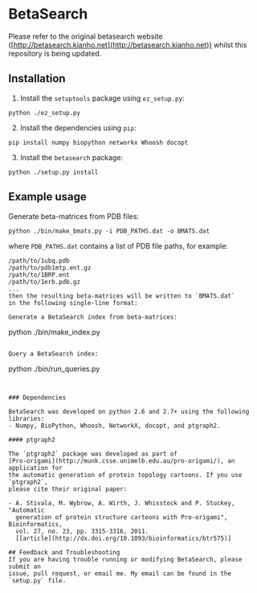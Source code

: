 # BetaSearch

Please refer to the original betasearch website
([http://betasearch.kianho.net](http://betasearch.kianho.net)) whilst this
repository is being updated.

## Installation

1. Install the `setuptools` package using `ez_setup.py`:
```
python ./ez_setup.py
```
2. Install the dependencies using `pip`: 
```
pip install numpy biopython networkx Whoosh docopt
```

3. Install the `betasearch` package:
```
python ./setup.py install
```

## Example usage

Generate beta-matrices from PDB files:
```
python ./bin/make_bmats.py -i PDB_PATHS.dat -o BMATS.dat
```
where `PDB_PATHS.dat` contains a list of PDB file paths, for example:
```
/path/to/1ubq.pdb
/path/to/pdb1mtp.ent.gz
/path/to/1BRP.ent
/path/to/1erb.pdb.gz
...
then the resulting beta-matrices will be written to `BMATS.dat`
in the following single-line format:
```

```
Generate a BetaSearch index from beta-matrices:
```
python ./bin/make_index.py
```

Query a BetaSearch index:
```
python ./bin/run_queries.py
```


### Dependencies

BetaSearch was developed on python 2.6 and 2.7+ using the following libraries:
- Numpy, BioPython, Whoosh, NetworkX, docopt, and ptgraph2.

#### ptgraph2

The `ptgraph2` package was developed as part of
[Pro-origami](http://munk.csse.unimelb.edu.au/pro-origami/), an application for
the automatic generation of protein topology cartoons. If you use `ptgraph2`,
please cite their original paper:

- A. Stivala, M. Wybrow, A. Wirth, J. Whisstock and P. Stuckey, "Automatic
  generation of protein structure cartoons with Pro-origami", Bioinformatics,
  vol. 27, no. 23, pp. 3315-3316, 2011.
  [[article](http://dx.doi.org/10.1093/bioinformatics/btr575)]

## Feedback and Troubleshooting
If you are having trouble running or modifying BetaSearch, please submit an
issue, pull request, or email me. My email can be found in the `setup.py` file.
